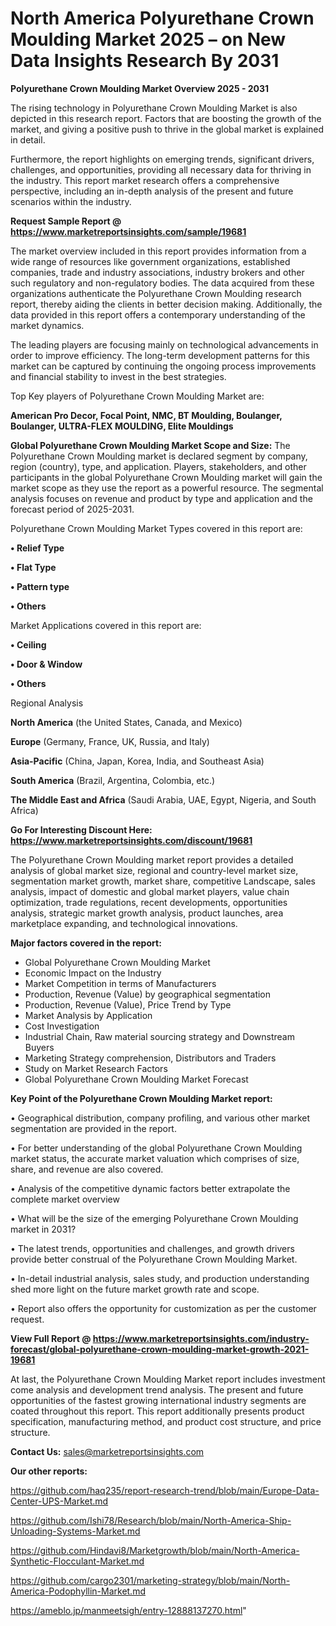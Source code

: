 # North America Polyurethane Crown Moulding Market 2025 – on New Data Insights Research By 2031

<Strong> Polyurethane Crown Moulding Market Overview 2025 - 2031</strong>

The rising technology in Polyurethane Crown Moulding Market is also depicted in this research report. Factors that are boosting the growth of the market, and giving a positive push to thrive in the global market is explained in detail.

Furthermore, the report highlights on emerging trends, significant drivers, challenges, and opportunities, providing all necessary data for thriving in the industry. This report market research offers a comprehensive perspective, including an in-depth analysis of the present and future scenarios within the industry.

<strong>Request Sample Report @ <a href=https://www.marketreportsinsights.com/sample/19681>https://www.marketreportsinsights.com/sample/19681</a></strong>

The market overview included in this report provides information from a wide range of resources like government organizations, established companies, trade and industry associations, industry brokers and other such regulatory and non-regulatory bodies. The data acquired from these organizations authenticate the Polyurethane Crown Moulding research report, thereby aiding the clients in better decision making. Additionally, the data provided in this report offers a contemporary understanding of the market dynamics.

The leading players are focusing mainly on technological advancements in order to improve efficiency. The long-term development patterns for this market can be captured by continuing the ongoing process improvements and financial stability to invest in the best strategies.

Top Key players of Polyurethane Crown Moulding Market are:

<strong>American Pro Decor, Focal Point, NMC, BT Moulding, Boulanger, Boulanger, ULTRA-FLEX MOULDING, Elite Mouldings</strong>

<strong><b>Global Polyurethane Crown Moulding Market Scope and Size:</b></strong>
The Polyurethane Crown Moulding market is declared segment by company, region (country), type, and application. Players, stakeholders, and other participants in the global Polyurethane Crown Moulding market will gain the market scope as they use the report as a powerful resource. The segmental analysis focuses on revenue and product by type and application and the forecast period of 2025-2031.

Polyurethane Crown Moulding Market Types covered in this report are:

<strong>• Relief Type

• Flat Type

• Pattern type

• Others</strong>

Market Applications covered in this report are:

<strong>• Ceiling

• Door & Window

• Others</strong> 

Regional Analysis

<strong>North America</strong> (the United States, Canada, and Mexico)

<strong>Europe</strong> (Germany, France, UK, Russia, and Italy)

<strong>Asia-Pacific</strong> (China, Japan, Korea, India, and Southeast Asia)

<strong>South America</strong> (Brazil, Argentina, Colombia, etc.)

<strong>The Middle East and Africa</strong> (Saudi Arabia, UAE, Egypt, Nigeria, and South Africa)

<strong>Go For Interesting Discount Here: <a href=https://www.marketreportsinsights.com/discount/19681>https://www.marketreportsinsights.com/discount/19681</a></strong>

The Polyurethane Crown Moulding market report provides a detailed analysis of global market size, regional and country-level market size, segmentation market growth, market share, competitive Landscape, sales analysis, impact of domestic and global market players, value chain optimization, trade regulations, recent developments, opportunities analysis, strategic market growth analysis, product launches, area marketplace expanding, and technological innovations.

<strong><b>Major factors covered in the report:</b></strong>
<ul>
  <li>Global Polyurethane Crown Moulding Market </li>
  <li>Economic Impact on the Industry</li>
  <li>Market Competition in terms of Manufacturers</li>
  <li>Production, Revenue (Value) by geographical segmentation</li>
  <li>Production, Revenue (Value), Price Trend by Type</li>
  <li>Market Analysis by Application</li>
  <li>Cost Investigation</li>
  <li>Industrial Chain, Raw material sourcing strategy and Downstream Buyers</li>
  <li>Marketing Strategy comprehension, Distributors and Traders</li>
  <li>Study on Market Research Factors</li>
  <li>Global Polyurethane Crown Moulding Market Forecast</li>
</ul>

<strong><b>Key Point of the Polyurethane Crown Moulding Market report:</b></strong>

• Geographical distribution, company profiling, and various other market segmentation are provided in the report.

• For better understanding of the global Polyurethane Crown Moulding market status, the accurate market valuation which comprises of size, share, and revenue are also covered.

• Analysis of the competitive dynamic factors better extrapolate the complete market overview

• What will be the size of the emerging Polyurethane Crown Moulding market in 2031?

• The latest trends, opportunities and challenges, and growth drivers provide better construal of the Polyurethane Crown Moulding Market.

• In-detail industrial analysis, sales study, and production understanding shed more light on the future market growth rate and scope.

• Report also offers the opportunity for customization as per the customer request.

<strong><b>View Full Report @ <a href=https://www.marketreportsinsights.com/industry-forecast/global-polyurethane-crown-moulding-market-growth-2021-19681>https://www.marketreportsinsights.com/industry-forecast/global-polyurethane-crown-moulding-market-growth-2021-19681</a></b></strong>


At last, the Polyurethane Crown Moulding Market report includes investment come analysis and development trend analysis. The present and future opportunities of the fastest growing international industry segments are coated throughout this report. This report additionally presents product specification, manufacturing method, and product cost structure, and price structure.

<strong>Contact Us:</strong>
sales@marketreportsinsights.com

<strong>Our other reports:</strong>

<a href=https://github.com/haq235/report-research-trend/blob/main/Europe-Data-Center-UPS-Market.md>https://github.com/haq235/report-research-trend/blob/main/Europe-Data-Center-UPS-Market.md</a>

<a href=https://github.com/Ishi78/Research/blob/main/North-America-Ship-Unloading-Systems-Market.md>https://github.com/Ishi78/Research/blob/main/North-America-Ship-Unloading-Systems-Market.md</a>

<a href=https://github.com/Hindavi8/Marketgrowth/blob/main/North-America-Synthetic-Flocculant-Market.md>https://github.com/Hindavi8/Marketgrowth/blob/main/North-America-Synthetic-Flocculant-Market.md</a>

<a href=https://github.com/cargo2301/marketing-strategy/blob/main/North-America-Podophyllin-Market.md>https://github.com/cargo2301/marketing-strategy/blob/main/North-America-Podophyllin-Market.md</a>

<a href=https://ameblo.jp/manmeetsigh/entry-12888137270.html>https://ameblo.jp/manmeetsigh/entry-12888137270.html</a>"
